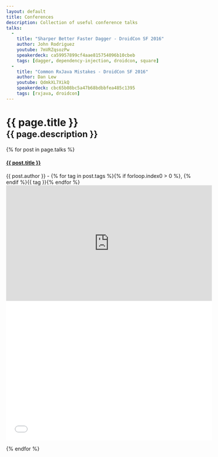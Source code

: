 ```yaml
---
layout: default
title: Conferences
description: Collection of useful conference talks
talks:
  -
    title: "Sharper Better Faster Dagger - DroidCon SF 2016"
    author: John Rodriguez
    youtube: 7mVRZqsozPw
    speakerdeck: ca59957899cf4aae815754096b10cbeb
    tags: [dagger, dependency-injection, droidcon, square]
  -
    title: "Common RxJava Mistakes - DroidCon SF 2016"
    author: Dan Lew
    youtube: QdmkXL7XikQ
    speakerdeck: cbc65b08bc5a47b68bdbbfea485c1395
    tags: [rxjava, droidcon]
---
```

<style>
  .speakerdeck-iframe { width: 560px; height: 315px; }
</style>

<h1>{{ page.title }}<br/><small>{{ page.description }}</small></h1>

{% for post in page.talks %}
<h4>
  <a href="#{{ forloop.index0 }}" data-toggle="collapse">{{ post.title }}</a>
</h4>

<div class="small">
<i class="fa fa-user"></i> {{ post.author }}
-
<i class="fa fa-tags"></i> 
{% for tag in post.tags %}{% if forloop.index0 > 0 %}, {% endif %}{{ tag }}{% endfor %}
</div>

<div class="collapse" id="{{ forloop.index0 }}">
  <div class="container">
    <div class="row">
      <iframe width="560" height="315" src="https://www.youtube-nocookie.com/embed/{{ post.youtube }}" frameborder="0" allowfullscreen></iframe>
    </div>
    <div class="row">
      <iframe width="560" height="380" allowfullscreen="true" allowtransparency="true" frameborder="0" mozallowfullscreen="true" src="//speakerdeck.com/player/{{ post.speakerdeck }}" style="border:0; padding:0; margin:0; background:transparent;" webkitallowfullscreen="true"></iframe>
    </div>
  </div>
</div>

{% endfor %}
